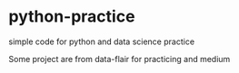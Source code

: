 # python-practice
simple code for python and data science practice

Some project are from data-flair for practicing and medium
